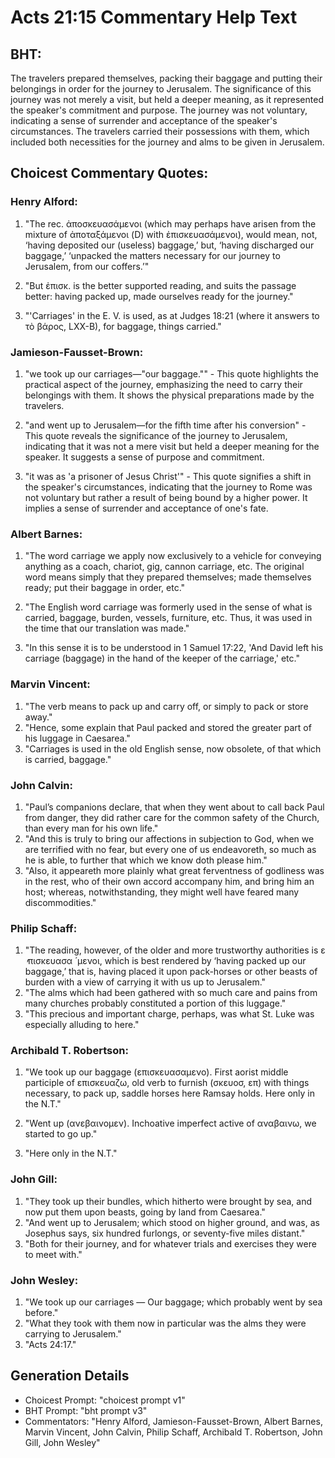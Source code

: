 # Acts 21:15 Commentary Help Text

## BHT:
The travelers prepared themselves, packing their baggage and putting their belongings in order for the journey to Jerusalem. The significance of this journey was not merely a visit, but held a deeper meaning, as it represented the speaker's commitment and purpose. The journey was not voluntary, indicating a sense of surrender and acceptance of the speaker's circumstances. The travelers carried their possessions with them, which included both necessities for the journey and alms to be given in Jerusalem.

## Choicest Commentary Quotes:
### Henry Alford:
1. "The rec. ἀποσκευασάμενοι (which may perhaps have arisen from the mixture of ἀποταξάμενοι (D) with ἐπισκευασάμενοι), would mean, not, ‘having deposited our (useless) baggage,’ but, ‘having discharged our baggage,’ ‘unpacked the matters necessary for our journey to Jerusalem, from our coffers.’"

2. "But ἐπισκ. is the better supported reading, and suits the passage better: having packed up, made ourselves ready for the journey."

3. "'Carriages' in the E. V. is used, as at Judges 18:21 (where it answers to τὸ βάρος, LXX-B), for baggage, things carried."

### Jamieson-Fausset-Brown:
1. "we took up our carriages—"our baggage."" - This quote highlights the practical aspect of the journey, emphasizing the need to carry their belongings with them. It shows the physical preparations made by the travelers.

2. "and went up to Jerusalem—for the fifth time after his conversion" - This quote reveals the significance of the journey to Jerusalem, indicating that it was not a mere visit but held a deeper meaning for the speaker. It suggests a sense of purpose and commitment.

3. "it was as 'a prisoner of Jesus Christ'" - This quote signifies a shift in the speaker's circumstances, indicating that the journey to Rome was not voluntary but rather a result of being bound by a higher power. It implies a sense of surrender and acceptance of one's fate.

### Albert Barnes:
1. "The word carriage we apply now exclusively to a vehicle for conveying anything as a coach, chariot, gig, cannon carriage, etc. The original word means simply that they prepared themselves; made themselves ready; put their baggage in order, etc."

2. "The English word carriage was formerly used in the sense of what is carried, baggage, burden, vessels, furniture, etc. Thus, it was used in the time that our translation was made."

3. "In this sense it is to be understood in 1 Samuel 17:22, 'And David left his carriage (baggage) in the hand of the keeper of the carriage,' etc."

### Marvin Vincent:
1. "The verb means to pack up and carry off, or simply to pack or store away."
2. "Hence, some explain that Paul packed and stored the greater part of his luggage in Caesarea."
3. "Carriages is used in the old English sense, now obsolete, of that which is carried, baggage."

### John Calvin:
1. "Paul’s companions declare, that when they went about to call back Paul from danger, they did rather care for the common safety of the Church, than every man for his own life."
2. "And this is truly to bring our affections in subjection to God, when we are terrified with no fear, but every one of us endeavoreth, so much as he is able, to further that which we know doth please him."
3. "Also, it appeareth more plainly what great ferventness of godliness was in the rest, who of their own accord accompany him, and bring him an host; whereas, notwithstanding, they might well have feared many discommodities."

### Philip Schaff:
1. "The reading, however, of the older and more trustworthy authorities is ε ̓ πισκευασα ́ μενοι, which is best rendered by ‘having packed up our baggage,’ that is, having placed it upon pack-horses or other beasts of burden with a view of carrying it with us up to Jerusalem."
2. "The alms which had been gathered with so much care and pains from many churches probably constituted a portion of this luggage."
3. "This precious and important charge, perhaps, was what St. Luke was especially alluding to here."

### Archibald T. Robertson:
1. "We took up our baggage (επισκευασαμενο). First aorist middle participle of επισκευαζω, old verb to furnish (σκευοσ, επ) with things necessary, to pack up, saddle horses here Ramsay holds. Here only in the N.T."

2. "Went up (ανεβαινομεν). Inchoative imperfect active of αναβαινω, we started to go up."

3. "Here only in the N.T."

### John Gill:
1. "They took up their bundles, which hitherto were brought by sea, and now put them upon beasts, going by land from Caesarea." 
2. "And went up to Jerusalem; which stood on higher ground, and was, as Josephus says, six hundred furlongs, or seventy-five miles distant." 
3. "Both for their journey, and for whatever trials and exercises they were to meet with."

### John Wesley:
1. "We took up our carriages — Our baggage; which probably went by sea before."
2. "What they took with them now in particular was the alms they were carrying to Jerusalem."
3. "Acts 24:17."


## Generation Details
- Choicest Prompt: "choicest prompt v1"
- BHT Prompt: "bht prompt v3"
- Commentators: "Henry Alford, Jamieson-Fausset-Brown, Albert Barnes, Marvin Vincent, John Calvin, Philip Schaff, Archibald T. Robertson, John Gill, John Wesley"
